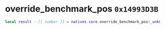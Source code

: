 # override_benchmark_pos `0x14993D3B`

```lua
local result --[[ number ]] = natives.core.override_benchmark_pos(_unk0 --[[ number ]])
```